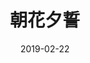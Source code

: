 ---
layout: movie-review
title: 朝花夕誓
description: >
  全名《朝花夕誓：于离别之朝束起约定之花》
category: 电影
img: assets/img/movie/before2020/朝花夕誓.webp
star: 4
date: 2019-02-22
---